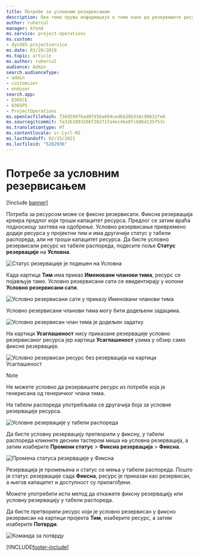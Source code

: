 ```yaml
---
title: Потребе за условним резервисањем
description: Ова тема пружа информације о томе како да резервишете ресурсе према потребама за условним резервисањем.
author: ruhercul
manager: kfend
ms.service: project-operations
ms.custom:
- dyn365-projectservice
ms.date: 03/28/2019
ms.topic: article
ms.author: ruhercul
audience: Admin
search.audienceType:
- admin
- customizer
- enduser
search.app:
- D365CE
- D365PS
- ProjectOperations
ms.openlocfilehash: 736d59976ad0f456a694cedbb28b516c90632fe6
ms.sourcegitcommit: fa32b1893286f20271fa4ec4be8fc68bd135f53c
ms.translationtype: HT
ms.contentlocale: sr-Cyrl-RS
ms.lasthandoff: 02/15/2021
ms.locfileid: "5282936"
---
```

# <a name="soft-book-requirements"></a>Потребе за условним резервисањем

[!include [banner](../includes/psa-now-project-operations.md)]

Потреба за ресурсом може се фиксно резервисати. Фиксна резервација креира предлог који троши капацитет ресурса. Предлог се затим враћа подносиоцу захтева на одобрење. Условно резервисање привремено додаје ресурса у пројектни тим и има другачији статус у табели распореда, али не троши капацитет ресурса. Да бисте условно резервисали ресурс из табеле распореда, подесите поље **Статус резервације** на **Условна**.

![Статус резервације је подешен на Условна](media/Resource-Management-image77.png)

Када картица **Тим** има приказ **Именовани чланови тима**, ресурс се појављује тамо. Условно резервисани сати се евидентирају у колони **Условно резервисани сати**.

![Условно резервисани сати у приказу Именовани чланови тима](media/Resource-Management-image78.png)

Условно резервисани чланови тима могу бити додељени задацима.

![Условно резервисан члан тима је додељен задатку](media/Resource-Management-image79.png)

На картици **Усаглашеност** нису приказане резервације условно резервисаног ресурса јер картица **Усаглашеност** узима у обзир само фиксне резервације.

![Условно резервисан ресурс без резервација на картици Усаглашеност](media/Resource-Management-image80.png)

> [!NOTE]
> Не можете условно да резервишете ресурс из потребе која је генерисана од генеричког члана тима.

На табели распореда употребљава се другачија боја за условне резервације ресурса.

![Условне резервације у табели распореда](media/Resource-Management-image81.png)

Да бисте условну резервацију претворили у фиксну, у табели распореда кликните десним тастером миша на условна резервација, а затим изаберите **Промени статус** \> **Фиксна резервација** \> **Фиксна**.

![Промена статуса резервације у Фиксна](media/Resource-Management-image82.png)

Резервација је промењена и статус се мења у табели распореда. Пошто је статус резервације сада **Фиксна**, ресурс је приказан као резервисан, а његов капацитет и доступност су прилагођени.

Можете употребити исти метод да откажете фиксну резервацију или условну резервацију у табели распореда.

Да бисте претворили ресурс који је условно резервисан у фиксно резервисан на картици пројекта **Тим**, изаберите ресурс, а затим изаберите **Потврди**.

![Команда за потврду](media/Resource-Management-image83.png)


[!INCLUDE[footer-include](../includes/footer-banner.md)]